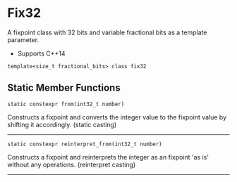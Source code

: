 Fix32
=====

A fixpoint class with 32 bits and variable fractional bits as a template parameter.
* Supports C++14

``` 
template<size_t fractional_bits> class fix32
```

## Static Member Functions

```
static constexpr from(int32_t number)
```
Constructs a fixpoint and converts the integer value to the fixpoint value by shifting it accordingly.
(static casting)

----
	
```
static constexpr reinterpret_from(int32_t number)
```
Constructs a fixpoint and reinterprets the integer as an fixpoint 'as is' without any operations.
(reinterpret casting)

---- 
